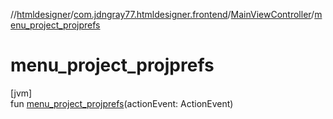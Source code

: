 //[htmldesigner](../../../index.md)/[com.jdngray77.htmldesigner.frontend](../index.md)/[MainViewController](index.md)/[menu_project_projprefs](menu_project_projprefs.md)

# menu_project_projprefs

[jvm]\
fun [menu_project_projprefs](menu_project_projprefs.md)(actionEvent: ActionEvent)
